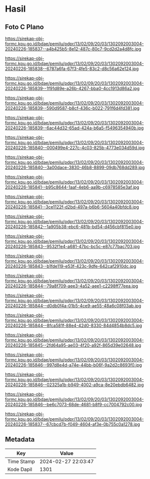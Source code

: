 # Hasil

## Foto C Plano

https://sirekap-obj-formc.kpu.go.id/bdae/pemilu/pdpr/13/02/09/20/03/1302092003004-20240226-185837--a4b425b5-8e12-487c-80c7-9cd2d2a4d8fc.jpg

https://sirekap-obj-formc.kpu.go.id/bdae/pemilu/pdpr/13/02/09/20/03/1302092003004-20240226-185838--6787a6fa-67f3-4fe5-83c2-d8c56a62e124.jpg

https://sirekap-obj-formc.kpu.go.id/bdae/pemilu/pdpr/13/02/09/20/03/1302092003004-20240226-185839--1f91d89e-a26b-4267-bba0-4cc1913d86a2.jpg

https://sirekap-obj-formc.kpu.go.id/bdae/pemilu/pdpr/13/02/09/20/03/1302092003004-20240226-185839--590d9587-b8cf-436c-b022-791f6d4fd381.jpg

https://sirekap-obj-formc.kpu.go.id/bdae/pemilu/pdpr/13/02/09/20/03/1302092003004-20240226-185839--6ac44d32-65ad-424a-b6a5-f5496354940b.jpg

https://sirekap-obj-formc.kpu.go.id/bdae/pemilu/pdpr/13/02/09/20/03/1302092003004-20240226-185840--000499e4-227c-4c03-825b-4773e034d59d.jpg

https://sirekap-obj-formc.kpu.go.id/bdae/pemilu/pdpr/13/02/09/20/03/1302092003004-20240226-185840--3a00dace-3830-46b8-8899-09db768dd289.jpg

https://sirekap-obj-formc.kpu.go.id/bdae/pemilu/pdpr/13/02/09/20/03/1302092003004-20240226-185841--b95c8644-1aaf-4eb6-aa9b-c6978585e3af.jpg

https://sirekap-obj-formc.kpu.go.id/bdae/pemilu/pdpr/13/02/09/20/03/1302092003004-20240226-185841--3ce1122f-d2bd-497a-b6b6-5604a40bfdc8.jpg

https://sirekap-obj-formc.kpu.go.id/bdae/pemilu/pdpr/13/02/09/20/03/1302092003004-20240226-185842--1a905b38-ebc6-481b-bd54-d456cbf815e0.jpg

https://sirekap-obj-formc.kpu.go.id/bdae/pemilu/pdpr/13/02/09/20/03/1302092003004-20240226-185843--9532f1e4-a681-47bc-bc5c-e87c77bac703.jpg

https://sirekap-obj-formc.kpu.go.id/bdae/pemilu/pdpr/13/02/09/20/03/1302092003004-20240226-185843--b1fde119-e53f-423c-9dfe-642caf2910dc.jpg

https://sirekap-obj-formc.kpu.go.id/bdae/pemilu/pdpr/13/02/09/20/03/1302092003004-20240226-185844--79a8f709-aee3-4a52-aee1-c2298ff77eea.jpg

https://sirekap-obj-formc.kpu.go.id/bdae/pemilu/pdpr/13/02/09/20/03/1302092003004-20240226-185844--d0db0f4a-01b5-4ce9-ae55-48a6c08f03ab.jpg

https://sirekap-obj-formc.kpu.go.id/bdae/pemilu/pdpr/13/02/09/20/03/1302092003004-20240226-185844--8fca581f-88e4-42d0-8330-84d4854b8dc5.jpg

https://sirekap-obj-formc.kpu.go.id/bdae/pemilu/pdpr/13/02/09/20/03/1302092003004-20240226-185845--2fd64a95-ae03-4f20-a92f-865d39e02648.jpg

https://sirekap-obj-formc.kpu.go.id/bdae/pemilu/pdpr/13/02/09/20/03/1302092003004-20240226-185846--997d8e4d-a74e-44bb-b06f-9a2d2c8693f0.jpg

https://sirekap-obj-formc.kpu.go.id/bdae/pemilu/pdpr/13/02/09/20/03/1302092003004-20240226-185846--02325a1b-b949-4002-a9ca-8e20ebdb6482.jpg

https://sirekap-obj-formc.kpu.go.id/bdae/pemilu/pdpr/13/02/09/20/03/1302092003004-20240226-185846--be6c7073-68de-4681-b8f9-cc7004792c00.jpg

https://sirekap-obj-formc.kpu.go.id/bdae/pemilu/pdpr/13/02/09/20/03/1302092003004-20240226-185837--67cbcd7b-f049-4604-af3e-0b755c0a1278.jpg


## Metadata

| Key        | Value               |
| ---------- | ------------------- |
| Time Stamp | 2024-02-27 22:03:47 |
| Kode Dapil | 1301                |



